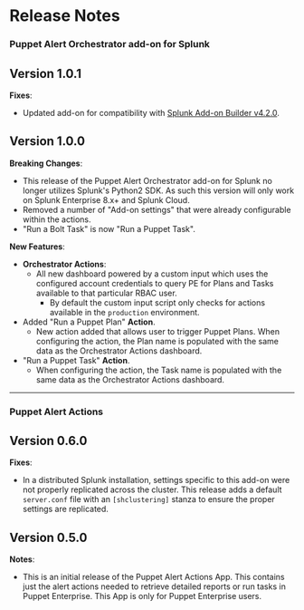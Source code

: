 # Release Notes

### Puppet Alert Orchestrator add-on for Splunk

## Version 1.0.1

**Fixes**:

  * Updated add-on for compatibility with [Splunk Add-on Builder v4.2.0](https://splunkbase.splunk.com/app/2962).

## Version 1.0.0

**Breaking Changes**:

  * This release of the Puppet Alert Orchestrator add-on for Splunk no longer utilizes Splunk's Python2 SDK. As such this version will only work on Splunk Enterprise 8.x+ and Splunk Cloud.
  * Removed a number of "Add-on settings" that were already configurable within the actions.
  * "Run a Bolt Task" is now "Run a Puppet Task".

**New Features**:

  * **Orchestrator Actions**:
    * All new dashboard powered by a custom input which uses the configured account credentials to query PE for Plans and Tasks available to that particular RBAC user.
      * By default the custom input script only checks for actions available in the `production` environment.
  * Added "Run a Puppet Plan" **Action**.
    * New action added that allows user to trigger Puppet Plans. When configuring the action, the Plan name is populated with the same data as the Orchestrator Actions dashboard.
  * "Run a Puppet Task" **Action**.
    *  When configuring the action, the Task name is populated with the same data as the Orchestrator Actions dashboard.

---

### Puppet Alert Actions

## Version 0.6.0

**Fixes**:

  * In a distributed Splunk installation, settings specific to this add-on were not properly replicated across the cluster. This release adds a default `server.conf` file with an `[shclustering]` stanza to ensure the proper settings are replicated.

## Version 0.5.0

**Notes**:

  * This is an initial release of the Puppet Alert Actions App. This contains just the alert actions needed to retrieve detailed reports or run tasks in Puppet Enterprise. This App is only for Puppet Enterprise users.
